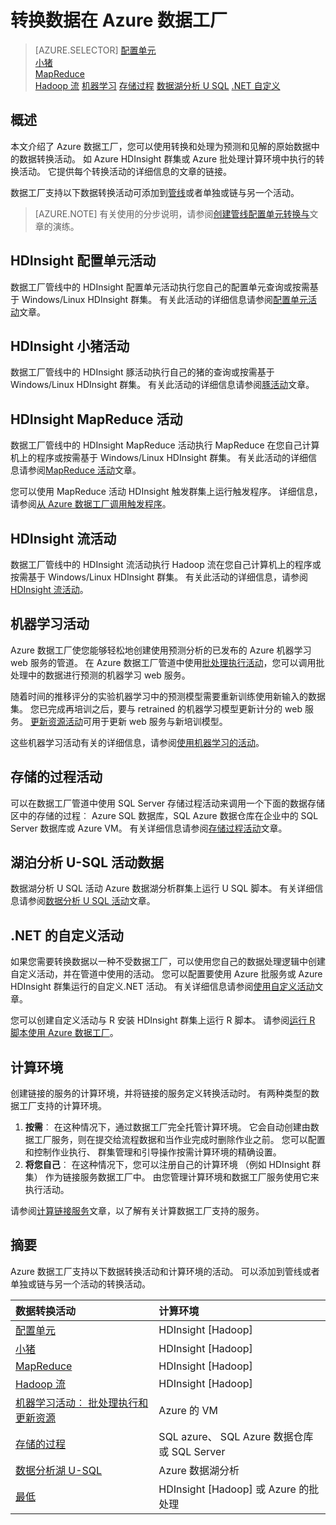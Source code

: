 <properties 
    pageTitle="数据转换︰ 过程和转换数据 |Microsoft Azure" 
    description="了解如何转换数据或使用 Hadoop，机器学习或 Azure 数据湖分析 Azure 数据工厂中的流程数据。" 
    keywords="数据转换、 处理数据转换数据，转换活动"
    services="data-factory" 
    documentationCenter="" 
    authors="sharonlo101" 
    manager="jhubbard" 
    editor="monicar"/>

<tags 
    ms.service="data-factory" 
    ms.workload="data-services" 
    ms.tgt_pltfrm="na" 
    ms.devlang="na" 
    ms.topic="article" 
    ms.date="09/23/2016" 
    ms.author="shlo"/>

# <a name="transform-data-in-azure-data-factory"></a>转换数据在 Azure 数据工厂
> [AZURE.SELECTOR]
[配置单元](data-factory-hive-activity.md)  
[小猪](data-factory-pig-activity.md)  
[MapReduce](data-factory-map-reduce.md)  
[Hadoop 流](data-factory-hadoop-streaming-activity.md)
[机器学习](data-factory-azure-ml-batch-execution-activity.md) 
[存储过程](data-factory-stored-proc-activity.md)
[数据湖分析 U SQL](data-factory-usql-activity.md)
[.NET 自定义](data-factory-use-custom-activities.md)
   

## <a name="overview"></a>概述 
本文介绍了 Azure 数据工厂，您可以使用转换和处理为预测和见解的原始数据中的数据转换活动。 如 Azure HDInsight 群集或 Azure 批处理计算环境中执行的转换活动。 它提供每个转换活动的详细信息的文章的链接。
 
数据工厂支持以下数据转换活动可添加到[管线](data-factory-create-pipelines.md)或者单独或链与另一个活动。

> [AZURE.NOTE] 有关使用的分步说明，请参阅[创建管线配置单元转换与](data-factory-build-your-first-pipeline.md)文章的演练。  

## <a name="hdinsight-hive-activity"></a>HDInsight 配置单元活动
数据工厂管线中的 HDInsight 配置单元活动执行您自己的配置单元查询或按需基于 Windows/Linux HDInsight 群集。 有关此活动的详细信息请参阅[配置单元活动](data-factory-hive-activity.md)文章。 

## <a name="hdinsight-pig-activity"></a>HDInsight 小猪活动
数据工厂管线中的 HDInsight 豚活动执行自己的猪的查询或按需基于 Windows/Linux HDInsight 群集。 有关此活动的详细信息请参阅[豚活动](data-factory-pig-activity.md)文章。 

## <a name="hdinsight-mapreduce-activity"></a>HDInsight MapReduce 活动
数据工厂管线中的 HDInsight MapReduce 活动执行 MapReduce 在您自己计算机上的程序或按需基于 Windows/Linux HDInsight 群集。 有关此活动的详细信息请参阅[MapReduce 活动](data-factory-map-reduce.md)文章。

您可以使用 MapReduce 活动 HDInsight 触发群集上运行触发程序。 详细信息，请参阅[从 Azure 数据工厂调用触发程序](data-factory-spark.md)。

## <a name="hdinsight-streaming-activity"></a>HDInsight 流活动
数据工厂管线中的 HDInsight 流活动执行 Hadoop 流在您自己计算机上的程序或按需基于 Windows/Linux HDInsight 群集。 有关此活动的详细信息，请参阅[HDInsight 流活动](data-factory-hadoop-streaming-activity.md)。

## <a name="machine-learning-activities"></a>机器学习活动
Azure 数据工厂使您能够轻松地创建使用预测分析的已发布的 Azure 机器学习 web 服务的管道。 在 Azure 数据工厂管道中使用[批处理执行活动](data-factory-azure-ml-batch-execution-activity.md#invoking-a-web-service-using-batch-execution-activity)，您可以调用批处理中的数据进行预测的机器学习 web 服务。

随着时间的推移评分的实验机器学习中的预测模型需要重新训练使用新输入的数据集。 您已完成再培训之后，要与 retrained 的机器学习模型更新计分的 web 服务。 [更新资源活动](data-factory-azure-ml-batch-execution-activity.md#updating-models-using-update-resource-activity)可用于更新 web 服务与新培训模型。  

这些机器学习活动有关的详细信息，请参阅[使用机器学习的活动](data-factory-azure-ml-batch-execution-activity.md)。 

## <a name="stored-procedure-activity"></a>存储的过程活动
可以在数据工厂管道中使用 SQL Server 存储过程活动来调用一个下面的数据存储区中的存储的过程︰ Azure SQL 数据库，SQL Azure 数据仓库在企业中的 SQL Server 数据库或 Azure VM。 有关详细信息请参阅[存储过程活动](data-factory-stored-proc-activity.md)文章。  

## <a name="data-lake-analytics-u-sql-activity"></a>湖泊分析 U-SQL 活动数据
数据湖分析 U SQL 活动 Azure 数据湖分析群集上运行 U SQL 脚本。 有关详细信息请参阅[数据分析 U SQL 活动](data-factory-usql-activity.md)文章。 

## <a name="net-custom-activity"></a>.NET 的自定义活动
如果您需要转换数据以一种不受数据工厂，可以使用您自己的数据处理逻辑中创建自定义活动，并在管道中使用的活动。 您可以配置要使用 Azure 批服务或 Azure HDInsight 群集运行的自定义.NET 活动。 有关详细信息请参阅[使用自定义活动](data-factory-use-custom-activities.md)文章。 

您可以创建自定义活动与 R 安装 HDInsight 群集上运行 R 脚本。 请参阅[运行 R 脚本使用 Azure 数据工厂](https://github.com/Azure/Azure-DataFactory/tree/master/Samples/RunRScriptUsingADFSample)。 

## <a name="compute-environments"></a>计算环境
创建链接的服务的计算环境，并将链接的服务定义转换活动时。 有两种类型的数据工厂支持的计算环境。 

1. **按需**︰ 在这种情况下，通过数据工厂完全托管计算环境。 它会自动创建由数据工厂服务，则在提交给流程数据和当作业完成时删除作业之前。 您可以配置和控制作业执行、 群集管理和引导操作按需计算环境的精确设置。 
2. **将您自己**︰ 在这种情况下，您可以注册自己的计算环境 （例如 HDInsight 群集） 作为链接服务数据工厂中。 由您管理计算环境和数据工厂服务使用它来执行活动。 

请参阅[计算链接服务](data-factory-compute-linked-services.md)文章，以了解有关计算数据工厂支持的服务。 


## <a name="summary"></a>摘要
Azure 数据工厂支持以下数据转换活动和计算环境的活动。 可以添加到管线或者单独或链与另一个活动的转换活动。

数据转换活动 |  计算环境 
:----------------------- | :--------------------
[配置单元](data-factory-hive-activity.md) | HDInsight [Hadoop] 
[小猪](data-factory-pig-activity.md) | HDInsight [Hadoop]  
[MapReduce](data-factory-map-reduce.md) | HDInsight [Hadoop]  
[Hadoop 流](data-factory-hadoop-streaming-activity.md) | HDInsight [Hadoop]
[机器学习活动︰ 批处理执行和更新资源](data-factory-azure-ml-batch-execution-activity.md) | Azure 的 VM 
[存储的过程](data-factory-stored-proc-activity.md) | SQL azure、 SQL Azure 数据仓库或 SQL Server |
[数据分析湖 U-SQL](data-factory-usql-activity.md) | Azure 数据湖分析 
[最低](data-factory-use-custom-activities.md) | HDInsight [Hadoop] 或 Azure 的批处理
   

